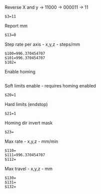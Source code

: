 Reverse X and y -> 11000 -> 000011 -> 11
```
$3=11
```

Report mm
```
$13=0
```

Step rate per axis - x,y,z - steps/mm
```
$100=996.370454707
$101=996.370454707
$102=
```

Enable homing
```

```

Soft limits enable - requires homing enabled
```
$20=1
```

Hard limits (endstop)
```
$21=1
```

Homing dir invert mask
```
$23=
```

Max rate - x,y,z - mm/min
```
$110=
$111=996.370454707
$112=
```

Max travel - x,y,z - mm
```
$130=
$131=
$132=


